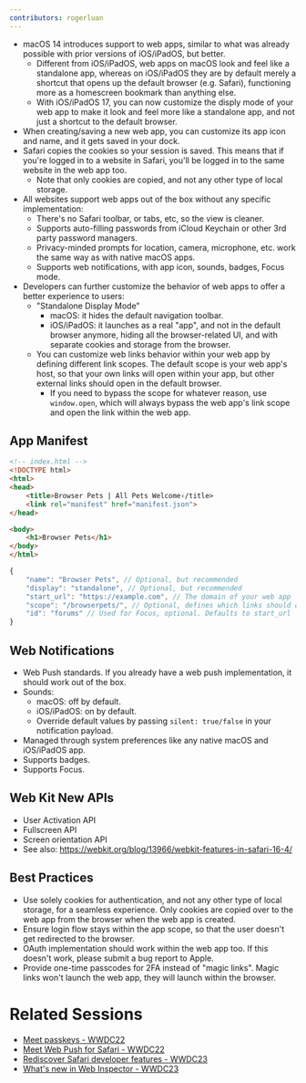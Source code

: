 ```yaml
---
contributors: rogerluan
---
```


- macOS 14 introduces support to web apps, similar to what was already possible with prior versions of iOS/iPadOS, but better.
    - Different from iOS/iPadOS, web apps on macOS look and feel like a standalone app, whereas on iOS/iPadOS they are by default merely a shortcut that opens up the default browser (e.g. Safari), functioning more as a homescreen bookmark than anything else.
    - With iOS/iPadOS 17, you can now customize the disply mode of your web app to make it look and feel more like a standalone app, and not just a shortcut to the default browser.
- When creating/saving a new web app, you can customize its app icon and name, and it gets saved in your dock.
- Safari copies the cookies so your session is saved. This means that if you're logged in to a website in Safari, you'll be logged in to the same website in the web app too.
    - Note that only cookies are copied, and not any other type of local storage.
- All websites support web apps out of the box without any specific implementation:
    - There's no Safari toolbar, or tabs, etc, so the view is cleaner.
    - Supports auto-filling passwords from iCloud Keychain or other 3rd party password managers.
    - Privacy-minded prompts for location, camera, microphone, etc. work the same way as with native macOS apps.
    - Supports web notifications, with app icon, sounds, badges, Focus mode.
- Developers can further customize the behavior of web apps to offer a better experience to users:
    - "Standalone Display Mode"
        - macOS: it hides the default navigation toolbar.
        - iOS/iPadOS: it launches as a real "app", and not in the default browser anymore, hiding all the browser-related UI, and with separate cookies and storage from the browser.
    - You can customize web links behavior within your web app by defining different link scopes. The default scope is your web app's host, so that your own links will open within your app, but other external links should open in the default browser.
        - If you need to bypass the scope for whatever reason, use `window.open`, which will always bypass the web app's link scope and open the link within the web app.

## App Manifest

```html
<!-- index.html -->
<!DOCTYPE html>
<html>
<head>
    <title>Browser Pets | All Pets Welcome‹/title>
    <link rel="manifest" href="manifest.json">
</head>

<body>
    <h1>Browser Pets</h1>
</body>
</html>
```

```js
{
    "name": "Browser Pets", // Optional, but recommended
    "display": "standalone", // Optional, but recommended
    "start_url": "https://example.com", // The domain of your web app
    "scope": "/browserpets/", // Optional, defines which links should open within your web app
    "id": "forums" // Used for Focus, optional. Defaults to start_url
}
```

## Web Notifications

- Web Push standards. If you already have a web push implementation, it should work out of the box.
- Sounds:
    - macOS: off by default.
    - iOS/iPadOS: on by default.
    - Override default values by passing `silent: true/false` in your notification payload.
- Managed through system preferences like any native macOS and iOS/iPadOS app.
- Supports badges.
- Supports Focus.

## Web Kit New APIs

- User Activation API
- Fullscreen API
- Screen orientation API
- See also: https://webkit.org/blog/13966/webkit-features-in-safari-16-4/

## Best Practices

- Use solely cookies for authentication, and not any other type of local storage, for a seamless experience. Only cookies are copied over to the web app from the browser when the web app is created.
- Ensure login flow stays within the app scope, so that the user doesn't get redirected to the browser.
- OAuth implementation should work within the web app too. If this doesn't work, please submit a bug report to Apple.
- Provide one-time passcodes for 2FA instead of "magic links". Magic links won't launch the web app, they will launch within the browser.

# Related Sessions

- [Meet passkeys - WWDC22](https://wwdcnotes.com/notes/wwdc22/10092/)
- [Meet Web Push for Safari - WWDC22](https://developer.apple.com/videos/play/wwdc2022/10098/)
- [Rediscover Safari developer features - WWDC23](https://developer.apple.com/videos/play/wwdc2023/10262)
- [What's new in Web Inspector - WWDC23](https://developer.apple.com/videos/play/wwdc2023/10118)
